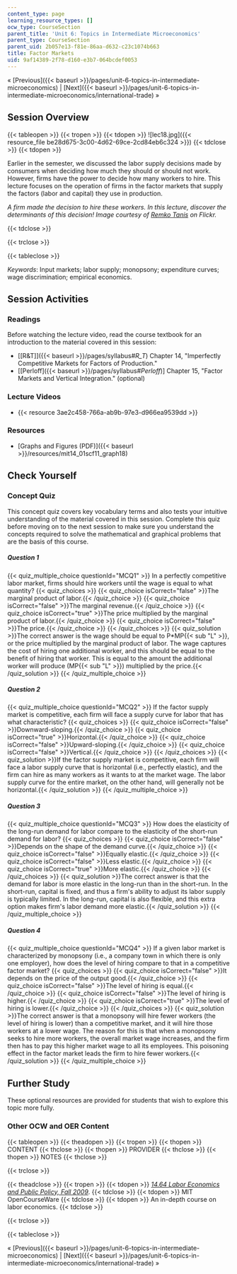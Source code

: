 ```yaml
---
content_type: page
learning_resource_types: []
ocw_type: CourseSection
parent_title: 'Unit 6: Topics in Intermediate Microeconomics'
parent_type: CourseSection
parent_uid: 2b057e13-f81e-86aa-d632-c23c1074b663
title: Factor Markets
uid: 9af14389-2f78-d160-e3b7-064bcdef0053
---
```


« [Previous]({{< baseurl >}}/pages/unit-6-topics-in-intermediate-microeconomics) | [Next]({{< baseurl >}}/pages/unit-6-topics-in-intermediate-microeconomics/international-trade) »

Session Overview
----------------

{{< tableopen >}}
{{< tropen >}}
{{< tdopen >}}
![lec18.jpg]({{< resource_file be28d675-3c00-4d62-69ce-2cd84eb6c324 >}})
{{< tdclose >}}
{{< tdopen >}}


Earlier in the semester, we discussed the labor supply decisions made by consumers when deciding how much they should or should not work. However, firms have the power to decide how many workers to hire. This lecture focuses on the operation of firms in the factor markets that supply the factors (labor and capital) they use in production.

_A firm made the decision to hire these workers. In this lecture, discover the determinants of this decision! Image courtesy of [Remko Tanis](http://www.flickr.com/photos/remkotanis/4094323478/in/photostream/) on Flickr._


{{< tdclose >}}

{{< trclose >}}

{{< tableclose >}}

_Keywords_: Input markets; labor supply; monopsony; expenditure curves; wage discrimination; empirical economics.

Session Activities
------------------

### Readings

Before watching the lecture video, read the course textbook for an introduction to the material covered in this session:

*   [\[R&T\]]({{< baseurl >}}/pages/syllabus#_R_T_) Chapter 14, "Imperfectly Competitive Markets for Factors of Production."
*   \[[Perloff]({{< baseurl >}}/pages/syllabus#_Perloff_)\] Chapter 15, "Factor Markets and Vertical Integration." (optional)

### Lecture Videos

*   {{< resource 3ae2c458-766a-ab9b-97e3-d966ea9539dd >}}

### Resources

*   [Graphs and Figures (PDF)]({{< baseurl >}}/resources/mit14_01scf11_graph18)

Check Yourself
--------------

### Concept Quiz

This concept quiz covers key vocabulary terms and also tests your intuitive understanding of the material covered in this session. Complete this quiz before moving on to the next session to make sure you understand the concepts required to solve the mathematical and graphical problems that are the basis of this course.

##### Question 1
 {{< quiz_multiple_choice questionId="MCQ1" >}} In a perfectly competitive labor market, firms should hire workers until the wage is equal to what quantity? {{< quiz_choices >}} {{< quiz_choice isCorrect="false" >}}The marginal product of labor.{{< /quiz_choice >}} {{< quiz_choice isCorrect="false" >}}The marginal revenue.{{< /quiz_choice >}} {{< quiz_choice isCorrect="true" >}}The price multiplied by the marginal product of labor.{{< /quiz_choice >}} {{< quiz_choice isCorrect="false" >}}The price.{{< /quiz_choice >}} {{< /quiz_choices >}} {{< quiz_solution >}}The correct answer is the wage should be equal to P\*MP{{< sub "L" >}}, or the price multiplied by the marginal product of labor. The wage captures the cost of hiring one additional worker, and this should be equal to the benefit of hiring that worker. This is equal to the amount the additional worker will produce (MP{{< sub "L" >}}) multiplied by the price.{{< /quiz_solution >}} {{< /quiz_multiple_choice >}}
##### Question 2
 {{< quiz_multiple_choice questionId="MCQ2" >}} If the factor supply market is competitive, each firm will face a supply curve for labor that has what characteristic? {{< quiz_choices >}} {{< quiz_choice isCorrect="false" >}}Downward-sloping.{{< /quiz_choice >}} {{< quiz_choice isCorrect="true" >}}Horizontal.{{< /quiz_choice >}} {{< quiz_choice isCorrect="false" >}}Upward-sloping.{{< /quiz_choice >}} {{< quiz_choice isCorrect="false" >}}Vertical.{{< /quiz_choice >}} {{< /quiz_choices >}} {{< quiz_solution >}}If the factor supply market is competitive, each firm will face a labor supply curve that is horizontal (i.e., perfectly elastic), and the firm can hire as many workers as it wants to at the market wage. The labor supply curve for the entire market, on the other hand, will generally not be horizontal.{{< /quiz_solution >}} {{< /quiz_multiple_choice >}}
##### Question 3
 {{< quiz_multiple_choice questionId="MCQ3" >}} How does the elasticity of the long-run demand for labor compare to the elasticity of the short-run demand for labor? {{< quiz_choices >}} {{< quiz_choice isCorrect="false" >}}Depends on the shape of the demand curve.{{< /quiz_choice >}} {{< quiz_choice isCorrect="false" >}}Equally elastic.{{< /quiz_choice >}} {{< quiz_choice isCorrect="false" >}}Less elastic.{{< /quiz_choice >}} {{< quiz_choice isCorrect="true" >}}More elastic.{{< /quiz_choice >}} {{< /quiz_choices >}} {{< quiz_solution >}}The correct answer is that the demand for labor is more elastic in the long-run than in the short-run. In the short-run, capital is fixed, and thus a firm's ability to adjust its labor supply is typically limited. In the long-run, capital is also flexible, and this extra option makes firm's labor demand more elastic.{{< /quiz_solution >}} {{< /quiz_multiple_choice >}}
##### Question 4
 {{< quiz_multiple_choice questionId="MCQ4" >}} If a given labor market is characterized by monopsony (i.e., a company town in which there is only one employer), how does the level of hiring compare to that in a competitive factor market? {{< quiz_choices >}} {{< quiz_choice isCorrect="false" >}}It depends on the price of the output good.{{< /quiz_choice >}} {{< quiz_choice isCorrect="false" >}}The level of hiring is equal.{{< /quiz_choice >}} {{< quiz_choice isCorrect="false" >}}The level of hiring is higher.{{< /quiz_choice >}} {{< quiz_choice isCorrect="true" >}}The level of hiring is lower.{{< /quiz_choice >}} {{< /quiz_choices >}} {{< quiz_solution >}}The correct answer is that a monopsony will hire fewer workers (the level of hiring is lower) than a competitive market, and it will hire those workers at a lower wage. The reason for this is that when a monopsony seeks to hire more workers, the overall market wage increases, and the firm then has to pay this higher market wage to all its employees. This poisoning effect in the factor market leads the firm to hire fewer workers.{{< /quiz_solution >}} {{< /quiz_multiple_choice >}}

Further Study
-------------

These optional resources are provided for students that wish to explore this topic more fully.

### Other OCW and OER Content

{{< tableopen >}}
{{< theadopen >}}
{{< tropen >}}
{{< thopen >}}
CONTENT
{{< thclose >}}
{{< thopen >}}
PROVIDER
{{< thclose >}}
{{< thopen >}}
NOTES
{{< thclose >}}

{{< trclose >}}

{{< theadclose >}}
{{< tropen >}}
{{< tdopen >}}
[_14.64 Labor Economics and Public Policy, Fall 2009_](/courses/14-64-labor-economics-and-public-policy-fall-2009/).
{{< tdclose >}}
{{< tdopen >}}
MIT OpenCourseWare
{{< tdclose >}}
{{< tdopen >}}
An in-depth course on labor economics.
{{< tdclose >}}

{{< trclose >}}

{{< tableclose >}}

« [Previous]({{< baseurl >}}/pages/unit-6-topics-in-intermediate-microeconomics) | [Next]({{< baseurl >}}/pages/unit-6-topics-in-intermediate-microeconomics/international-trade) »